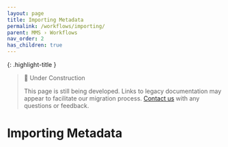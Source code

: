 ```yaml
---
layout: page
title: Importing Metadata
permalink: /workflows/importing/
parent: MMS › Workflows
nav_order: 2
has_children: true
---
```


{: .highlight-title }
> 🚧 Under Construction
>
> This page is still being developed. Links to legacy documentation may appear to facilitate our migration process. [Contact us](/metadata-documentation/contact/) with any questions or feedback.

# Importing Metadata